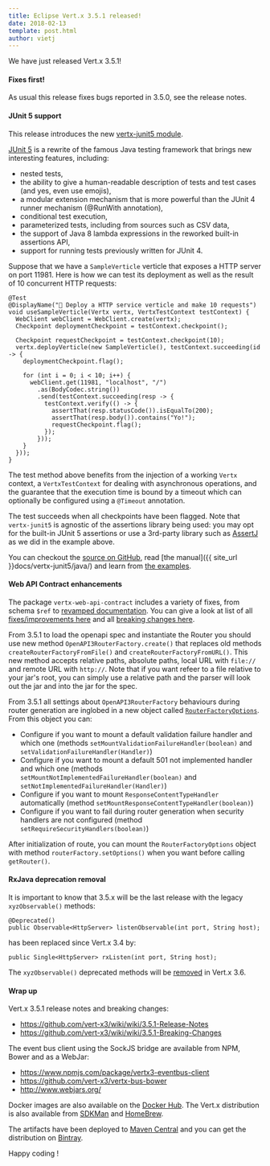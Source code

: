 ```yaml
---
title: Eclipse Vert.x 3.5.1 released!
date: 2018-02-13
template: post.html
author: vietj
---
```


We have just released Vert.x 3.5.1!

#### Fixes first!

As usual this release fixes bugs reported in 3.5.0, see the release notes.

#### JUnit 5 support

This release introduces the new [vertx-junit5 module](https://github.com/vert-x3/vertx-junit5).

[JUnit 5](http://junit.org/junit5/) is a rewrite of the famous Java testing framework that brings new interesting features, including:

* nested tests,
* the ability to give a human-readable description of tests and test cases (and yes, even use emojis),
* a modular extension mechanism that is more powerful than the JUnit 4 runner mechanism (@RunWith annotation),
* conditional test execution,
* parameterized tests, including from sources such as CSV data,
* the support of Java 8 lambda expressions in the reworked built-in assertions API,
* support for running tests previously written for JUnit 4.

Suppose that we have a `SampleVerticle` verticle that exposes a HTTP server on port 11981.
Here is how we can test its deployment as well as the result of 10 concurrent HTTP requests:

```
@Test
@DisplayName("🚀 Deploy a HTTP service verticle and make 10 requests")
void useSampleVerticle(Vertx vertx, VertxTestContext testContext) {
  WebClient webClient = WebClient.create(vertx);
  Checkpoint deploymentCheckpoint = testContext.checkpoint();

  Checkpoint requestCheckpoint = testContext.checkpoint(10);
  vertx.deployVerticle(new SampleVerticle(), testContext.succeeding(id -> {
    deploymentCheckpoint.flag();

    for (int i = 0; i < 10; i++) {
      webClient.get(11981, "localhost", "/")
        .as(BodyCodec.string())
        .send(testContext.succeeding(resp -> {
          testContext.verify(() -> {
            assertThat(resp.statusCode()).isEqualTo(200);
            assertThat(resp.body()).contains("Yo!");
            requestCheckpoint.flag();
          });
        }));
    }
  }));
}
```

The test method above benefits from the injection of a working `Vertx` context, a `VertxTestContext` for dealing with
asynchronous operations, and the guarantee that the execution time is bound by a timeout which can optionally be configured
using a `@Timeout` annotation.

The test succeeds when all checkpoints have been flagged.
Note that `vertx-junit5` is agnostic of the assertions library being used: you may opt for the built-in JUnit 5 assertions
or use a 3rd-party library such as [AssertJ](http://joel-costigliola.github.io/assertj/) as we did in the example above.

You can checkout the [source on GitHub](https://github.com/vert-x3/vertx-junit5), read
[the manual]({{ site_url }}docs/vertx-junit5/java/) and learn from
[the examples](https://github.com/vert-x3/vertx-examples/tree/master/junit5-examples).

#### Web API Contract enhancements

The package `vertx-web-api-contract` includes a variety of fixes, from schema `$ref` to
[revamped documentation](http://vertx.io/docs/vertx-web-api-contract/java/). You can give a look at list of all
[fixes/improvements here](https://github.com/vert-x3/vertx-web/pull/802) and all
[breaking changes here](https://github.com/vert-x3/wiki/wiki/3.5.1-Breaking-Changes#vertx-web-api-contracts).

From 3.5.1 to load the openapi spec and instantiate the Router you should use new method `OpenAPI3RouterFactory.create()`
that replaces old methods `createRouterFactoryFromFile()` and `createRouterFactoryFromURL()`. This new method accepts
relative paths, absolute paths, local URL with `file://` and remote URL with `http://`. Note that if you want refeer to
a file relative to your jar's root, you can simply use a relative path and the parser will look out the jar and into the
jar for the spec.

From 3.5.1 all settings about `OpenAPI3RouterFactory` behaviours during router generation are inglobed in a new object called
[`RouterFactoryOptions`](http://vertx.io/docs/apidocs/io/vertx/ext/web/api/contract/RouterFactoryOptions.html). From
this object you can:

* Configure if you want to mount a default validation failure handler and which one
  (methods `setMountValidationFailureHandler(boolean)` and `setValidationFailureHandler(Handler)`)
* Configure if you want to mount a default 501 not implemented handler and which one
  (methods `setMountNotImplementedFailureHandler(boolean)` and `setNotImplementedFailureHandler(Handler)`)
* Configure if you want to mount `ResponseContentTypeHandler` automatically
  (method `setMountResponseContentTypeHandler(boolean)`)
* Configure if you want to fail during router generation when security handlers are not configured
  (method `setRequireSecurityHandlers(boolean)`)

After initialization of route, you can mount the `RouterFactoryOptions` object with method `routerFactory.setOptions()`
when you want before calling `getRouter()`.

#### RxJava deprecation removal

It is important to know that 3.5.x will be the last release with the legacy `xyzObservable()` methods:

```
@Deprecated()
public Observable<HttpServer> listenObservable(int port, String host);
```

has been replaced since Vert.x 3.4 by:

```
public Single<HttpServer> rxListen(int port, String host);
```

The `xyzObservable()` deprecated methods will be [removed](https://github.com/vert-x3/vertx-rx/issues/113) in Vert.x 3.6.

#### Wrap up

Vert.x 3.5.1 release notes and breaking changes:

* https://github.com/vert-x3/wiki/wiki/3.5.1-Release-Notes
* https://github.com/vert-x3/wiki/wiki/3.5.1-Breaking-Changes

The event bus client using the SockJS bridge are available from NPM, Bower and as a WebJar:

* https://www.npmjs.com/package/vertx3-eventbus-client
* https://github.com/vert-x3/vertx-bus-bower
* http://www.webjars.org/

Docker images are also available on the [Docker Hub](https://hub.docker.com/u/vertx/). The Vert.x distribution is also available from [SDKMan](http://sdkman.io/index.html) and [HomeBrew](http://brew.sh/).

The artifacts have been deployed to [Maven Central](http://search.maven.org/#search%7Cga%7C1%7Cg%3A%22io.vertx%22%20AND%20v%3A%223.5.1%22) and you can get the distribution on [Bintray](https://bintray.com/vertx/downloads/distribution/3.3.3/view).

Happy coding !


